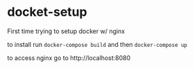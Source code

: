 # docket-setup
First time trying to setup docker w/ nginx

to install run `docker-compose build` and then `docker-compose up`

to access nginx go to http://localhost:8080

